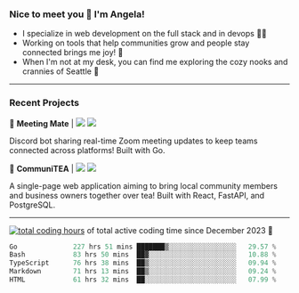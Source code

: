 ### Nice to meet you 👋 I'm Angela!

- I specialize in web development on the full stack and in devops 👩‍💻
- Working on tools that help communities grow and people stay connected brings me joy! 🤝
- When I'm not at my desk, you can find me exploring the cozy nooks and crannies of Seattle 🧋

---

### Recent Projects

👾 **Meeting Mate** | [![](https://img.shields.io/badge/Code-violet.svg?style=flat-square)](https://github.com/angelajfisher/meeting-mate) [![](https://img.shields.io/badge/Site-violet.svg?style=flat-square)](https://angelajfisher.com/projects/meeting-mate)

Discord bot sharing real-time Zoom meeting updates to keep teams connected across platforms! Built with Go.

🍵 **CommuniTEA** | [![](https://img.shields.io/badge/Code-green.svg?style=flat-square)](https://gitlab.com/angelajfisher/communiTEA) [![](https://img.shields.io/badge/Demo-green.svg?style=flat-square)](https://angelajfisher.gitlab.io/communiTEA/)

A single-page web application aiming to bring local community members and business owners together over tea!  Built with React, FastAPI, and PostgreSQL.

---

<a href="https://wakatime.com/@018c1e94-8745-411f-aea1-f33be044d952"><img src="https://wakatime.com/badge/user/018c1e94-8745-411f-aea1-f33be044d952.svg?style=flat-square" alt="total coding hours" /></a> of total active coding time since December 2023 💠<br>
<!--START_SECTION:waka-->

```go
Go              227 hrs 51 mins ███████▒░░░░░░░░░░░░░░░░░   29.57 %
Bash            83 hrs 50 mins  ██▓░░░░░░░░░░░░░░░░░░░░░░   10.88 %
TypeScript      76 hrs 38 mins  ██▒░░░░░░░░░░░░░░░░░░░░░░   09.94 %
Markdown        71 hrs 13 mins  ██▒░░░░░░░░░░░░░░░░░░░░░░   09.24 %
HTML            61 hrs 32 mins  ██░░░░░░░░░░░░░░░░░░░░░░░   07.99 %
```

<!--END_SECTION:waka--> 
